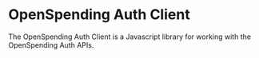 # OpenSpending Auth Client

The OpenSpending Auth Client is a Javascript library for working with the OpenSpending Auth APIs.
